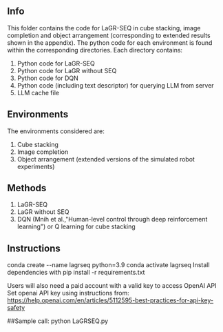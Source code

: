 
## Info

This folder contains the code for LaGR-SEQ in cube stacking, image completion and object arrangement (corresponding to extended results shown in the appendix). The python code for each environment is found within the corresponding directories. Each directory contains:

1. Python code for LaGR-SEQ
2. Python code for LaGR without SEQ
3. Python code for DQN
4. Python code (including text descriptor) for querying LLM from server
5. LLM cache file

## Environments
The environments considered are:
1. Cube stacking
2. Image completion
3. Object arrangement (extended versions of the simulated robot experiments)

## Methods
1. LaGR-SEQ
2. LaGR without SEQ
3. DQN (Mnih et al.,"Human-level control through deep reinforcement learning") or Q learning for cube stacking

## Instructions
conda create --name lagrseq python=3.9
conda activate lagrseq
Install dependencies with pip install -r requirements.txt

Users will also need a paid account with a valid key to access OpenAI API
Set openai API key using instructions from: https://help.openai.com/en/articles/5112595-best-practices-for-api-key-safety

##Sample call:
python LaGRSEQ.py
